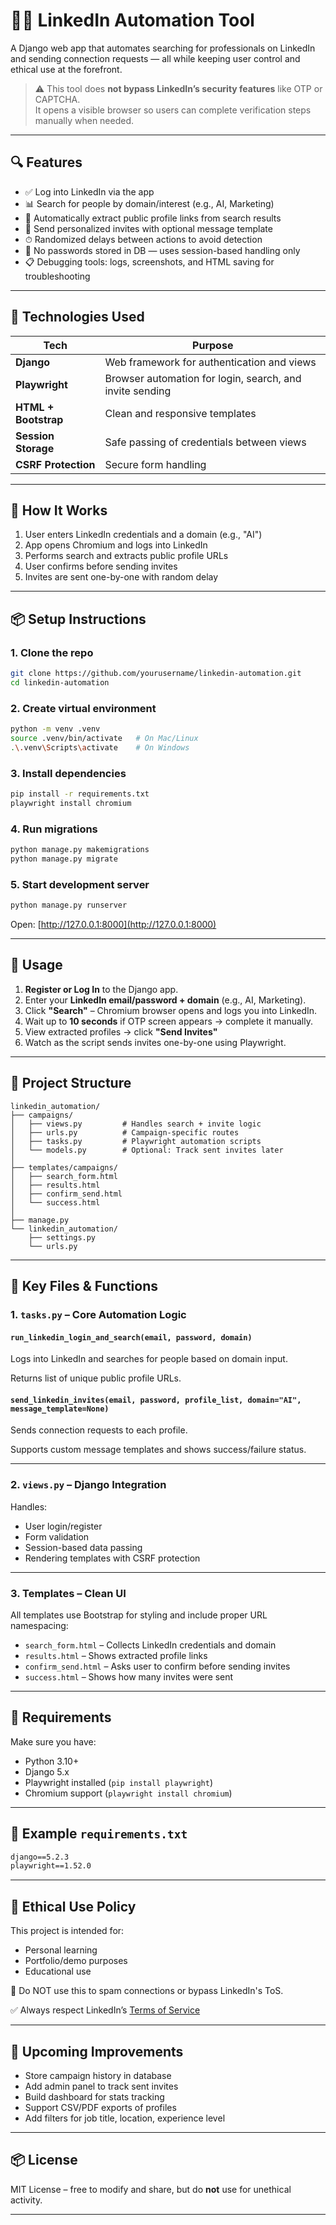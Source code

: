 
# 🧑‍💻 LinkedIn Automation Tool

A Django web app that automates searching for professionals on LinkedIn and sending connection requests — all while keeping user control and ethical use at the forefront.

> ⚠️ This tool does **not bypass LinkedIn’s security features** like OTP or CAPTCHA.  
> It opens a visible browser so users can complete verification steps manually when needed.

---

## 🔍 Features

- ✅ Log into LinkedIn via the app
- 📊 Search for people by domain/interest (e.g., AI, Marketing)
- 🤖 Automatically extract public profile links from search results
- 💬 Send personalized invites with optional message template
- ⏱ Randomized delays between actions to avoid detection
- 🔐 No passwords stored in DB — uses session-based handling only
- 📋 Debugging tools: logs, screenshots, and HTML saving for troubleshooting

---

## 🧩 Technologies Used

| Tech | Purpose |
|------|---------|
| **Django** | Web framework for authentication and views |
| **Playwright** | Browser automation for login, search, and invite sending |
| **HTML + Bootstrap** | Clean and responsive templates |
| **Session Storage** | Safe passing of credentials between views |
| **CSRF Protection** | Secure form handling |

---

## 🧪 How It Works

1. User enters LinkedIn credentials and a domain (e.g., "AI")
2. App opens Chromium and logs into LinkedIn
3. Performs search and extracts public profile URLs
4. User confirms before sending invites
5. Invites are sent one-by-one with random delay

---

## 📦 Setup Instructions

### 1. Clone the repo
```bash
git clone https://github.com/yourusername/linkedin-automation.git
cd linkedin-automation
```

### 2. Create virtual environment
```bash
python -m venv .venv
source .venv/bin/activate   # On Mac/Linux
.\.venv\Scripts\activate    # On Windows
```

### 3. Install dependencies
```bash
pip install -r requirements.txt
playwright install chromium
```

### 4. Run migrations
```bash
python manage.py makemigrations
python manage.py migrate
```

### 5. Start development server
```bash
python manage.py runserver
```

Open: [http://127.0.0.1:8000](http://127.0.0.1:8000)

---

## 🧪 Usage

1. **Register or Log In** to the Django app.
2. Enter your **LinkedIn email/password + domain** (e.g., AI, Marketing).
3. Click **"Search"** – Chromium browser opens and logs you into LinkedIn.
4. Wait up to **10 seconds** if OTP screen appears → complete it manually.
5. View extracted profiles → click **"Send Invites"**
6. Watch as the script sends invites one-by-one using Playwright.

---

## 📁 Project Structure

```
linkedin_automation/
├── campaigns/
│   ├── views.py         # Handles search + invite logic
│   ├── urls.py          # Campaign-specific routes
│   ├── tasks.py         # Playwright automation scripts
│   └── models.py        # Optional: Track sent invites later
│
├── templates/campaigns/
│   ├── search_form.html
│   ├── results.html
│   ├── confirm_send.html
│   └── success.html
│
├── manage.py
└── linkedin_automation/
    ├── settings.py
    └── urls.py
```

---

## 🧰 Key Files & Functions

### 1. `tasks.py` – Core Automation Logic

#### `run_linkedin_login_and_search(email, password, domain)`
Logs into LinkedIn and searches for people based on domain input.

Returns list of unique public profile URLs.

#### `send_linkedin_invites(email, password, profile_list, domain="AI", message_template=None)`
Sends connection requests to each profile.

Supports custom message templates and shows success/failure status.

---

### 2. `views.py` – Django Integration

Handles:
- User login/register
- Form validation
- Session-based data passing
- Rendering templates with CSRF protection

---

### 3. Templates – Clean UI

All templates use Bootstrap for styling and include proper URL namespacing:

- `search_form.html` – Collects LinkedIn credentials and domain
- `results.html` – Shows extracted profile links
- `confirm_send.html` – Asks user to confirm before sending invites
- `success.html` – Shows how many invites were sent

---

## 📄 Requirements

Make sure you have:

- Python 3.10+
- Django 5.x
- Playwright installed (`pip install playwright`)
- Chromium support (`playwright install chromium`)

---

## 📝 Example `requirements.txt`

```txt
django==5.2.3
playwright==1.52.0
```

---

## 📌 Ethical Use Policy

This project is intended for:
- Personal learning
- Portfolio/demo purposes
- Educational use

🚫 Do NOT use this to spam connections or bypass LinkedIn's ToS.

✅ Always respect LinkedIn’s [Terms of Service](https://www.linkedin.com/legal/terms)

---

## 🎯 Upcoming Improvements

- Store campaign history in database
- Add admin panel to track sent invites
- Build dashboard for stats tracking
- Support CSV/PDF exports of profiles
- Add filters for job title, location, experience level

---

## 📦 License

MIT License – free to modify and share, but do **not** use for unethical activity.

---

